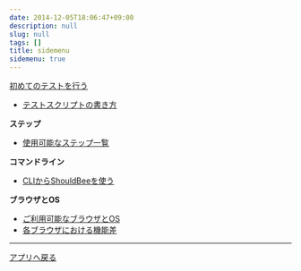 ```yaml
---
date: 2014-12-05T18:06:47+09:00
description: null
slug: null
tags: []
title: sidemenu
sidemenu: true
---
```

<a href="/getting-started/" class="btn btn-success btn-block hidden-xs hidden-sm visible-md visible-lg">初めてのテストを行う</a>

* [テストスクリプトの書き方](/getting-started/script/)

**ステップ**

* [使用可能なステップ一覧](/steps/)

**コマンドライン**

* [CLIからShouldBeeを使う](/cli/)

**ブラウザとOS**

* [ご利用可能なブラウザとOS](/environments/)
* [各ブラウザにおける機能差](/environments/differences)

---

[アプリへ戻る](http://shouldbee.at/app)
